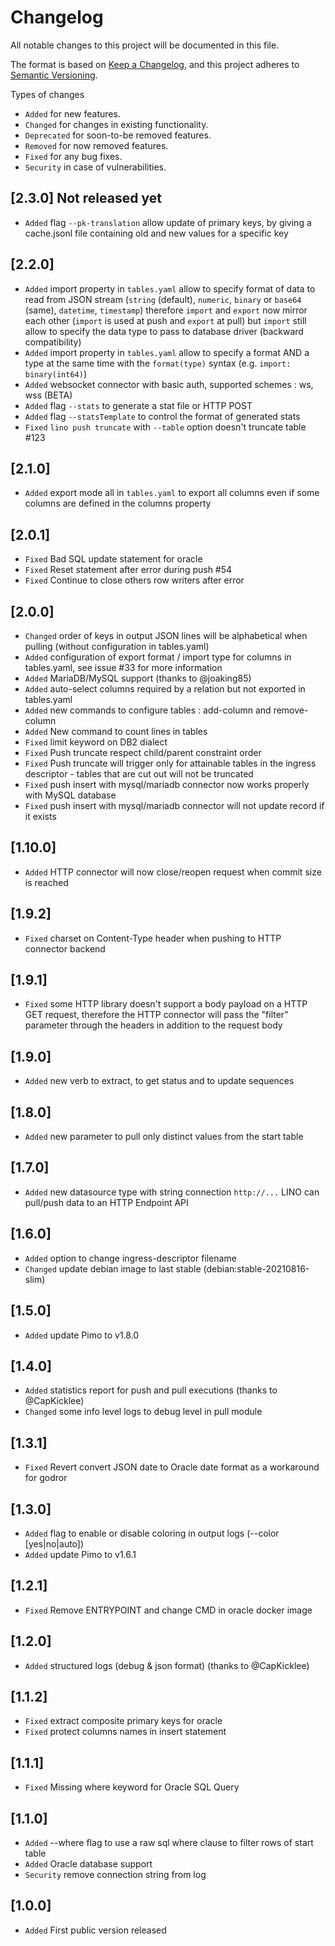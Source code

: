 # Changelog

All notable changes to this project will be documented in this file.

The format is based on [Keep a Changelog](https://keepachangelog.com/en/1.1.0/),
and this project adheres to [Semantic Versioning](https://semver.org/spec/v2.0.0.html).

Types of changes

- `Added` for new features.
- `Changed` for changes in existing functionality.
- `Deprecated` for soon-to-be removed features.
- `Removed` for now removed features.
- `Fixed` for any bug fixes.
- `Security` in case of vulnerabilities.

## [2.3.0] Not released yet

- `Added` flag `--pk-translation` allow update of primary keys, by giving a cache.jsonl file containing old and new values for a specific key

## [2.2.0]

- `Added` import property in `tables.yaml` allow to specify format of data to read from JSON stream (`string` (default), `numeric`, `binary` or `base64` (same), `datetime`, `timestamp`) therefore `import` and `export` now mirror each other (`import` is used at push and `export` at pull) but `import` still allow to specify the data type to pass to database driver (backward compatibility)
- `Added` import property in `tables.yaml` allow to specify a format AND a type at the same time with the `format(type)` syntax (e.g. `import: binary(int64)`)
- `Added` websocket connector with basic auth, supported schemes : ws, wss (BETA)
- `Added` flag `--stats` to generate a stat file or HTTP POST
- `Added` flag `--statsTemplate` to control the format of generated stats
- `Fixed` `lino push truncate` with `--table` option doesn't truncate table #123

## [2.1.0]

- `Added` export mode all in `tables.yaml` to export all columns even if some columns are defined in the columns property

## [2.0.1]

- `Fixed` Bad SQL update statement for oracle
- `Fixed` Reset statement after error during push #54
- `Fixed` Continue to close others row writers after error

## [2.0.0]

- `Changed` order of keys in output JSON lines will be alphabetical when pulling (without configuration in tables.yaml)
- `Added` configuration of export format / import type for columns in tables.yaml, see issue #33 for more information
- `Added` MariaDB/MySQL support (thanks to @joaking85)
- `Added` auto-select columns required by a relation but not exported in tables.yaml
- `Added` new commands to configure tables : add-column and remove-column
- `Added` New command to count lines in tables
- `Fixed` limit keyword on DB2 dialect
- `Fixed` Push truncate respect child/parent constraint order
- `Fixed` Push truncate will trigger only for attainable tables in the ingress descriptor - tables that are cut out will not be truncated
- `Fixed` push insert with mysql/mariadb connector now works properly with MySQL database
- `Fixed` push insert with mysql/mariadb connector will not update record if it exists

## [1.10.0]

- `Added` HTTP connector will now close/reopen request when commit size is reached

## [1.9.2]

- `Fixed` charset on Content-Type header when pushing to HTTP connector backend

## [1.9.1]

- `Fixed` some HTTP library doesn't support a body payload on a HTTP GET request, therefore the HTTP connector will pass the "filter" parameter through the headers in addition to the request body

## [1.9.0]

- `Added` new verb to extract, to get status and to update sequences

## [1.8.0]

- `Added` new parameter to pull only distinct values from the start table

## [1.7.0]

- `Added` new datasource type with string connection `http://...` LINO can pull/push data to an HTTP Endpoint API

## [1.6.0]

- `Added` option to change ingress-descriptor filename
- `Changed` update debian image to last stable (debian:stable-20210816-slim)

## [1.5.0]

- `Added` update Pimo to v1.8.0

## [1.4.0]

- `Added` statistics report for push and pull executions (thanks to @CapKicklee)
- `Changed` some info level logs to debug level in pull module

## [1.3.1]

- `Fixed` Revert convert JSON date to Oracle date format as a workaround for godror

## [1.3.0]

- `Added` flag to enable or disable coloring in output logs (--color [yes|no|auto])
- `Added` update Pimo to v1.6.1

## [1.2.1]

- `Fixed` Remove ENTRYPOINT and change CMD in oracle docker image

## [1.2.0]

- `Added` structured logs (debug & json format) (thanks to @CapKicklee)

## [1.1.2]

- `Fixed` extract composite primary keys for oracle
- `Fixed` protect columns names in insert statement

## [1.1.1]

- `Fixed` Missing where keyword for Oracle SQL Query

## [1.1.0]

- `Added` --where flag to use a raw sql where clause to filter rows of start table
- `Added` Oracle database support
- `Security` remove connection string from log

## [1.0.0]

- `Added` First public version released
